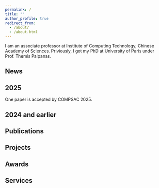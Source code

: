 ```yaml
---
permalink: /
title: ""
author_profile: true
redirect_from: 
  - /about/
  - /about.html
---
```

I am an associate professor at Institute of Computing Technology, Chinese Academy of Sciences.
Priviously, I got my PhD at University of Paris under Prof. Themis Palpanas.

<section id="news">
  
# News


## 2025

One paper is accepted by COMPSAC 2025.

## 2024 and earlier



# Publications





# Projects




# Awards



# Services
